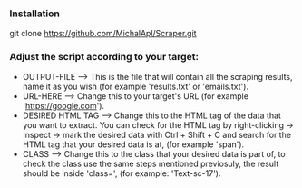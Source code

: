 ### Installation
git clone https://github.com/MichalApl/Scraper.git

### Adjust the script according to your target:
* OUTPUT-FILE --> This is the file that will contain all the scraping results, name it as you wish (for example 'results.txt' or 'emails.txt').
* URL-HERE --> Change this to your target's URL (for example 'https://google.com').
* DESIRED HTML TAG --> Change this to the HTML tag of the data that you want to extract. You can check for the HTML tag by right-clicking -> Inspect -> mark the desired data with Ctrl + Shift + C and search for the HTML tag that your desired data is at, (for example 'span').
* CLASS --> Change this to the class that your desired data is part of, to check the class use the same steps mentioned previosuly, the result should be inside 'class=', (for example: 'Text-sc-17').
